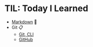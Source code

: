 # TIL: Today I Learned
* [Markdown](https://github.com/Jeeyoun-S/TIL/blob/master/Markdown.md) :memo:
* Git :clipboard:
  * [Git, CLI](https://github.com/Jeeyoun-S/TIL/blob/master/Git/CLI.md)
  * [GitHub](https://github.com/Jeeyoun-S/TIL/blob/master/Git/GitHub.md)
